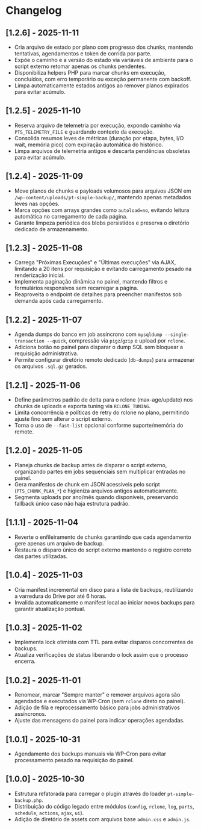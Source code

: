 # Changelog

## [1.2.6] - 2025-11-11
- Cria arquivo de estado por plano com progresso dos chunks, mantendo tentativas, agendamentos e token de corrida por parte.
- Expõe o caminho e a versão do estado via variáveis de ambiente para o script externo retomar apenas os chunks pendentes.
- Disponibiliza helpers PHP para marcar chunks em execução, concluídos, com erro temporário ou exceção permanente com backoff.
- Limpa automaticamente estados antigos ao remover planos expirados para evitar acúmulo.

## [1.2.5] - 2025-11-10
- Reserva arquivo de telemetria por execução, expondo caminho via `PTS_TELEMETRY_FILE` e guardando contexto da execução.
- Consolida resumos leves de métricas (duração por etapa, bytes, I/O wait, memória pico) com expiração automática do histórico.
- Limpa arquivos de telemetria antigos e descarta pendências obsoletas para evitar acúmulo.

## [1.2.4] - 2025-11-09
- Move planos de chunks e payloads volumosos para arquivos JSON em `/wp-content/uploads/pt-simple-backup/`, mantendo apenas metadados leves nas opções.
- Marca opções com arrays grandes como `autoload=no`, evitando leitura automática no carregamento de cada página.
- Garante limpeza periódica dos blobs persistidos e preserva o diretório dedicado de armazenamento.

## [1.2.3] - 2025-11-08
- Carrega "Próximas Execuções" e "Últimas execuções" via AJAX, limitando a 20 itens por requisição e evitando carregamento pesado na renderização inicial.
- Implementa paginação dinâmica no painel, mantendo filtros e formulários responsivos sem recarregar a página.
- Reaproveita o endpoint de detalhes para preencher manifestos sob demanda após cada carregamento.

## [1.2.2] - 2025-11-07
- Agenda dumps do banco em job assíncrono com `mysqldump --single-transaction --quick`, compressão via `pigz`/`gzip` e upload por `rclone`.
- Adiciona botão no painel para disparar o dump SQL sem bloquear a requisição administrativa.
- Permite configurar diretório remoto dedicado (`db-dumps`) para armazenar os arquivos `.sql.gz` gerados.

## [1.2.1] - 2025-11-06
- Define parâmetros padrão de delta para o rclone (max-age/update) nos chunks de uploads e exporta tuning via `RCLONE_TUNING`.
- Limita concorrência e políticas de retry do rclone no plano, permitindo ajuste fino sem alterar o script externo.
- Torna o uso de `--fast-list` opcional conforme suporte/memória do remote.

## [1.2.0] - 2025-11-05
- Planeja chunks de backup antes de disparar o script externo, organizando partes em jobs sequenciais sem multiplicar entradas no painel.
- Gera manifestos de chunk em JSON acessíveis pelo script (`PTS_CHUNK_PLAN_*`) e higieniza arquivos antigos automaticamente.
- Segmenta uploads por ano/mês quando disponíveis, preservando fallback único caso não haja estrutura padrão.

## [1.1.1] - 2025-11-04
- Reverte o enfileiramento de chunks garantindo que cada agendamento gere apenas um arquivo de backup.
- Restaura o disparo único do script externo mantendo o registro correto das partes utilizadas.

## [1.0.4] - 2025-11-03
- Cria manifest incremental em disco para a lista de backups, reutilizando a varredura do Drive por até 6 horas.
- Invalida automaticamente o manifest local ao iniciar novos backups para garantir atualização pontual.

## [1.0.3] - 2025-11-02
- Implementa lock otimista com TTL para evitar disparos concorrentes de backups.
- Atualiza verificações de status liberando o lock assim que o processo encerra.

## [1.0.2] - 2025-11-01
- Renomear, marcar "Sempre manter" e remover arquivos agora são agendados e executados via WP-Cron (sem `rclone` direto no painel).
- Adição de fila e reprocessamento básico para jobs administrativos assíncronos.
- Ajuste das mensagens do painel para indicar operações agendadas.

## [1.0.1] - 2025-10-31
- Agendamento dos backups manuais via WP-Cron para evitar processamento pesado na requisição do painel.

## [1.0.0] - 2025-10-30
- Estrutura refatorada para carregar o plugin através do loader `pt-simple-backup.php`.
- Distribuição do código legado entre módulos (`config`, `rclone`, `log`, `parts`, `schedule`, `actions`, `ajax`, `ui`).
- Adição de diretório de assets com arquivos base `admin.css` e `admin.js`.
